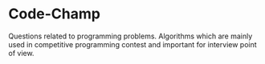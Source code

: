 # Code-Champ
Questions related to programming problems.
Algorithms which are mainly used in competitive programming contest and important for interview point of view.
